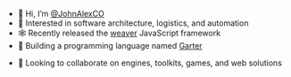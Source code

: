 - 👋 Hi, I’m [@JohnAlexCO](https://github.com/johnalexco)
- 👀 Interested in software architecture, logistics, and automation
- 🕸️ Recently released the [weaver](https://johnalex.co/weaver) JavaScript framework 
- 🌱 Building a programming language named [Garter](https://github.com/topics/garter)
<!-- - 🧼 Sole-developer of [OnlySoap.LIVE](https://onlysoap.live) -->
- 💞️ Looking to collaborate on engines, toolkits, games, and web solutions
<!-- - 🌐 Visit my website, [JohnAlex.CO](https://johnalex.co) -->
